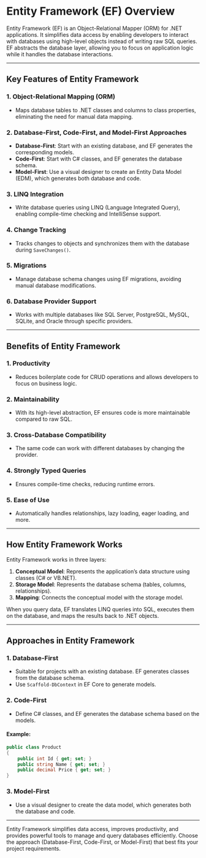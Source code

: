 # Entity Framework (EF) Overview

Entity Framework (EF) is an Object-Relational Mapper (ORM) for .NET applications. It simplifies data access by enabling developers to interact with databases using high-level objects instead of writing raw SQL queries. EF abstracts the database layer, allowing you to focus on application logic while it handles the database interactions.

---

## Key Features of Entity Framework

### 1. Object-Relational Mapping (ORM)
- Maps database tables to .NET classes and columns to class properties, eliminating the need for manual data mapping.

### 2. Database-First, Code-First, and Model-First Approaches
- **Database-First**: Start with an existing database, and EF generates the corresponding models.
- **Code-First**: Start with C# classes, and EF generates the database schema.
- **Model-First**: Use a visual designer to create an Entity Data Model (EDM), which generates both database and code.

### 3. LINQ Integration
- Write database queries using LINQ (Language Integrated Query), enabling compile-time checking and IntelliSense support.

### 4. Change Tracking
- Tracks changes to objects and synchronizes them with the database during `SaveChanges()`.

### 5. Migrations
- Manage database schema changes using EF migrations, avoiding manual database modifications.

### 6. Database Provider Support
- Works with multiple databases like SQL Server, PostgreSQL, MySQL, SQLite, and Oracle through specific providers.

---

## Benefits of Entity Framework

### 1. Productivity
- Reduces boilerplate code for CRUD operations and allows developers to focus on business logic.

### 2. Maintainability
- With its high-level abstraction, EF ensures code is more maintainable compared to raw SQL.

### 3. Cross-Database Compatibility
- The same code can work with different databases by changing the provider.

### 4. Strongly Typed Queries
- Ensures compile-time checks, reducing runtime errors.

### 5. Ease of Use
- Automatically handles relationships, lazy loading, eager loading, and more.

---

## How Entity Framework Works

Entity Framework works in three layers:

1. **Conceptual Model**: Represents the application’s data structure using classes (C# or VB.NET).
2. **Storage Model**: Represents the database schema (tables, columns, relationships).
3. **Mapping**: Connects the conceptual model with the storage model.

When you query data, EF translates LINQ queries into SQL, executes them on the database, and maps the results back to .NET objects.

---

## Approaches in Entity Framework

### 1. Database-First
- Suitable for projects with an existing database. EF generates classes from the database schema.
- Use `Scaffold-DbContext` in EF Core to generate models.

### 2. Code-First
- Define C# classes, and EF generates the database schema based on the models.

#### Example:
```csharp
public class Product
{
    public int Id { get; set; }
    public string Name { get; set; }
    public decimal Price { get; set; }
}
```

### 3. Model-First
- Use a visual designer to create the data model, which generates both the database and code.

---

Entity Framework simplifies data access, improves productivity, and provides powerful tools to manage and query databases efficiently. Choose the approach (Database-First, Code-First, or Model-First) that best fits your project requirements.

